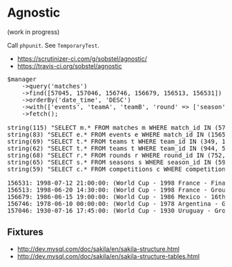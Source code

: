 Agnostic
========

(work in progress)

Call `phpunit`. See `TemporaryTest`.

* https://scrutinizer-ci.com/g/sobstel/agnostic/
* https://travis-ci.org/sobstel/agnostic

<pre>
$manager
    ->query('matches')
    ->find([57045, 157046, 156746, 156679, 156513, 156531])
    ->orderBy('date_time', 'DESC')
    ->with(['events', 'teamA', 'teamB', 'round' => ['season' => 'competition']])
    ->fetch();

string(115) "SELECT m.* FROM matches m WHERE match_id IN (57045, 157046, 156746, 156679, 156513, 156531) ORDER BY date_time DESC"
string(83) "SELECT e.* FROM events e WHERE match_id IN (156531, 156513, 156679, 156746, 157046)"
string(69) "SELECT t.* FROM teams t WHERE team_id IN (349, 1348, 1497, 1677, 424)"
string(62) "SELECT t.* FROM teams t WHERE team_id IN (944, 514, 382, 1497)"
string(68) "SELECT r.* FROM rounds r WHERE round_id IN (752, 747, 766, 776, 826)"
string(65) "SELECT s.* FROM seasons s WHERE season_id IN (599, 602, 604, 614)"
string(59) "SELECT c.* FROM competitions c WHERE competition_id IN (72)"

156531: 1998-07-12 21:00:00: (World Cup - 1998 France - Final) Brazil v France  0 - 3
156513: 1998-06-20 14:30:00: (World Cup - 1998 France - Group stage) Japan v n/a  0 - 1
156679: 1986-06-15 19:00:00: (World Cup - 1986 Mexico - 16th Finals) Mexico v Bulgaria  2 - 0
156746: 1978-06-10 00:00:00: (World Cup - 1978 Argentina - Group Stage 1) Poland v Mexico  3 - 1
157046: 1930-07-16 17:45:00: (World Cup - 1930 Uruguay - Group stage) Chile v Mexico  3 - 0
</pre>

Fixtures
--------

* http://dev.mysql.com/doc/sakila/en/sakila-structure.html
* http://dev.mysql.com/doc/sakila/en/sakila-structure-tables.html
